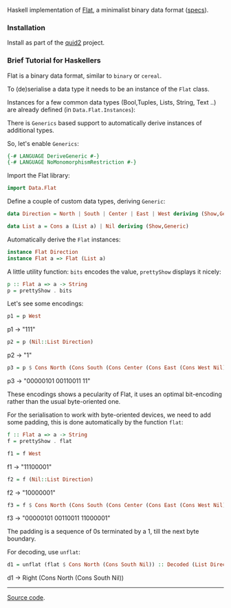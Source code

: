 
Haskell implementation of [Flat](http://quid2.org), a minimalist binary data format ([specs](http://quid2.org/docs/Flat.pdf)).

### Installation

Install as part of the [quid2](https://github.com/tittoassini/quid2) project.

### Brief Tutorial for Haskellers

Flat is a binary data format, similar to `binary` or `cereal`.

To (de)serialise a data type it needs to be an instance of the `Flat` class.

Instances for a few common data types (Bool,Tuples, Lists, String, Text ..) are already defined (in `Data.Flat.Instances`):

There is `Generics` based support to automatically derive instances of additional types.

So, let's enable `Generics`:

```haskell
{-# LANGUAGE DeriveGeneric #-}
{-# LANGUAGE NoMonomorphismRestriction #-}
```

Import the Flat library:

```haskell
import Data.Flat
```

Define a couple of custom data types, deriving `Generic`:

```haskell
data Direction = North | South | Center | East | West deriving (Show,Generic)
```

```haskell
data List a = Cons a (List a) | Nil deriving (Show,Generic)
```

Automatically derive the `Flat` instances:

```haskell
instance Flat Direction
instance Flat a => Flat (List a)
```

A little utility function: `bits` encodes the value, `prettyShow` displays it nicely:

```haskell
p :: Flat a => a -> String
p = prettyShow . bits
```

Let's see some encodings:

```haskell
p1 = p West
```
p1 -> "111"

```haskell
p2 = p (Nil::List Direction)
```
p2 -> "1"

```haskell
p3 = p $ Cons North (Cons South (Cons Center (Cons East (Cons West Nil))))
```
p3 -> "00000101 00110011 11"

These encodings shows a pecularity of Flat, it uses an optimal bit-encoding rather than the usual byte-oriented one.

For the serialisation to work with byte-oriented devices, we need to add some padding, this is done automatically by the function `flat`:

```haskell
f :: Flat a => a -> String
f = prettyShow . flat
```

```haskell
f1 = f West
```
f1 -> "11100001"
>

```haskell
f2 = f (Nil::List Direction)
```
f2 -> "10000001"

```haskell
f3 = f $ Cons North (Cons South (Cons Center (Cons East (Cons West Nil))))
```
f3 -> "00000101 00110011 11000001"

The padding is a sequence of 0s terminated by a 1, till the next byte boundary.

For decoding, use `unflat`:

```haskell
d1 = unflat (flat $ Cons North (Cons South Nil)) :: Decoded (List Direction)
```
d1 -> Right (Cons North (Cons South Nil))

-----
[Source code](https://github.com/tittoassini/flat/blob/master/src/README.lhs). 
